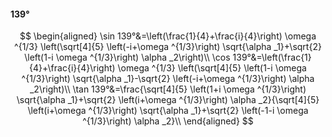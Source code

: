 #### 139°

$$
\begin{aligned}
\sin 139°&=\left(\frac{1}{4}+\frac{i}{4}\right) \omega ^{1/3} \left(\sqrt[4]{5} \left(-i+\omega ^{1/3}\right) \sqrt{\alpha _1}+\sqrt{2} \left(1-i \omega ^{1/3}\right)
\alpha _2\right)\\
\cos 139°&=\left(\frac{1}{4}+\frac{i}{4}\right) \omega ^{1/3} \left(\sqrt[4]{5} \left(1-i \omega ^{1/3}\right) \sqrt{\alpha _1}-\sqrt{2} \left(-i+\omega ^{1/3}\right)
\alpha _2\right)\\
\tan 139°&=\frac{\sqrt[4]{5} \left(1+i \omega ^{1/3}\right) \sqrt{\alpha _1}+\sqrt{2} \left(i+\omega ^{1/3}\right) \alpha _2}{\sqrt[4]{5} \left(i+\omega ^{1/3}\right)
\sqrt{\alpha _1}+\sqrt{2} \left(-1-i \omega ^{1/3}\right) \alpha _2}\\
\end{aligned}
$$

